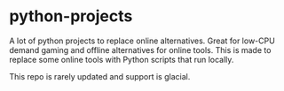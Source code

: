 # python-projects
A lot of python projects to replace online alternatives. Great for low-CPU demand gaming and offline alternatives for online tools.
This is made to replace some online tools with Python scripts that run locally.

This repo is rarely updated and support is glacial.